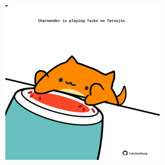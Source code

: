 <!-- built at 24/11/2024, 19:00:36 UTC -->
<p align="center">
  <img width="500" height="500" src="./ReadmeImage.svg">
</p>
